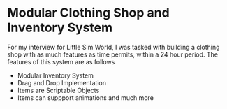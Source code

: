 # Modular Clothing Shop and Inventory System

For my interview for Little Sim World, I was tasked with building a clothing shop with as much features as time permits, within a 24 hour period. The features of this system are as follows

* Modular Inventory System
* Drag and Drop Implementation
* Items are Scriptable Objects
* Items can suppport animations
 and much more
